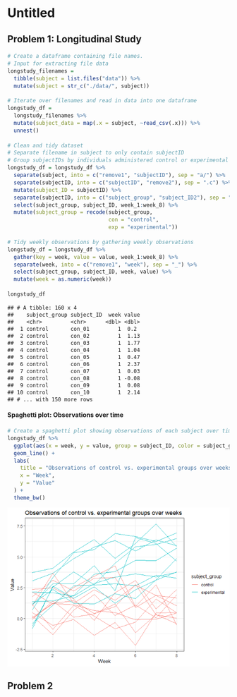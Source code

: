 Untitled
================

Problem 1: Longitudinal Study
-----------------------------

``` r
# Create a dataframe containing file names.
# Input for extracting file data
longstudy_filenames = 
  tibble(subject = list.files("data")) %>% 
  mutate(subject = str_c("./data/", subject))

# Iterate over filenames and read in data into one dataframe
longstudy_df = 
  longstudy_filenames %>% 
  mutate(subject_data = map(.x = subject, ~read_csv(.x))) %>% 
  unnest()

# Clean and tidy dataset
# Separate filename in subject to only contain subjectID
# Group subjectIDs by individuals administered control or experimental arm
longstudy_df = longstudy_df %>% 
  separate(subject, into = c("remove1", "subjectID"), sep = "a/") %>% 
  separate(subjectID, into = c("subjectID", "remove2"), sep = ".c") %>%
  mutate(subject_ID = subjectID) %>% 
  separate(subjectID, into = c("subject_group", "subject_ID2"), sep = "_") %>% 
  select(subject_group, subject_ID, week_1:week_8) %>% 
  mutate(subject_group = recode(subject_group, 
                                con = "control", 
                                exp = "experimental"))

# Tidy weekly observations by gathering weekly observations
longstudy_df = longstudy_df %>% 
  gather(key = week, value = value, week_1:week_8) %>% 
  separate(week, into = c("remove1", "week"), sep = "_") %>% 
  select(subject_group, subject_ID, week, value) %>% 
  mutate(week = as.numeric(week))
  
longstudy_df
```

    ## # A tibble: 160 x 4
    ##    subject_group subject_ID  week value
    ##    <chr>         <chr>      <dbl> <dbl>
    ##  1 control       con_01         1  0.2 
    ##  2 control       con_02         1  1.13
    ##  3 control       con_03         1  1.77
    ##  4 control       con_04         1  1.04
    ##  5 control       con_05         1  0.47
    ##  6 control       con_06         1  2.37
    ##  7 control       con_07         1  0.03
    ##  8 control       con_08         1 -0.08
    ##  9 control       con_09         1  0.08
    ## 10 control       con_10         1  2.14
    ## # ... with 150 more rows

#### Spaghetti plot: Observations over time

``` r
# Create a spaghetti plot showing observations of each subject over time
longstudy_df %>% 
  ggplot(aes(x = week, y = value, group = subject_ID, color = subject_group)) + 
  geom_line() + 
  labs(
    title = "Observations of control vs. experimental groups over weeks", 
    x = "Week", 
    y = "Value"
  ) + 
  theme_bw()
```

![](p8105_hw5_azz2107_files/figure-markdown_github/plot1-1.png)

Problem 2
---------
